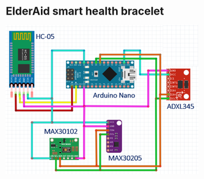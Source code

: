 # ElderAid smart health bracelet

<p align=center>
  
<img src="https://github.com/farkoo/ElderAid-bracelet/blob/master/schematic.png">

</p>
